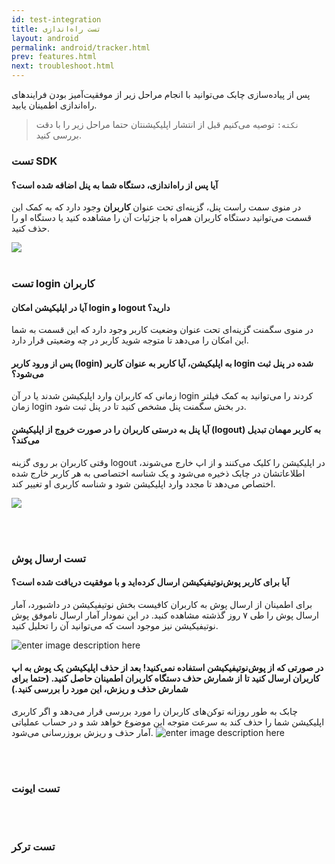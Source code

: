 ```yaml
---
id: test-integration
title: تست راه‌اندازی
layout: android
permalink: android/tracker.html
prev: features.html
next: troubleshoot.html
---
```


پس از پیاده‌سازی چابک می‌توانید با انجام مراحل زیر از موفقیت‌آمیز بودن فرایندهای راه‌اندازی اطمینان یابید.

> `نکته:` توصیه می‌کنیم قبل از انتشار اپلیکیشنتان حتما مراحل زیر را با دقت بررسی کنید. 

### تست SDK

#### آیا پس از راه‌اندازی، دستگاه شما به پنل اضافه شده است؟
در منوی سمت راست پنل، گزینه‌ای تحت عنوان **کاربران** وجود دارد که به کمک این قسمت می‌توانید دستگاه کاربران همراه با جزئیات آن را مشاهده کنید یا دستگاه او را حذف کنید.

![
](http://uupload.ir/files/g9f0_user-successful.png)
<br><br>

### تست login کاربران

#### آیا در اپلیکیشن امکان login و logout دارید؟

در منوی سگمنت گزینه‌ای تحت عنوان وضعیت کاربر وجود دارد که این قسمت به شما این امکان را می‌دهد تا  متوجه شوید کاربر در چه وضعیتی  قرار دارد.

#### پس از ورود کاربر (login) به اپلیکیشن، آیا کاربر به عنوان کاربر login شده در پنل ثبت می‌شود؟
زمانی که کاربران وارد اپلیکیشن شدند یا در آن login کردند را می‌توانید به کمک فیلتر زمان login در بخش سگمنت پنل مشخص کنید تا در پنل ثبت شود.

#### آیا پنل به درستی کاربران را در صورت خروج از اپلیکیشن (logout) به کاربر مهمان تبدیل می‌کند؟
وقتی کاربران بر روی گزینه logout در اپلیکیشن را کلیک می‌کنند و از اپ خارج می‌شوند، اطلاعاتشان در چابک ذخیره می‌شود و یک شناسه اختصاصی به هر کاربر خارج شده اختصاص می‌دهد تا مجدد وارد اپلیکیشن شود و شناسه کاربری او تغییر کند.

![
](http://uupload.ir/files/q4hh_user-login.png)

<br><br>

### تست ارسال پوش

#### آیا برای کاربر پوش‌نوتیفیکیشن ارسال کرده‌اید و با موفقیت دریافت شده است؟
برای اطمینان از ارسال پوش به کاربران کافیست بخش نوتیفیکیشن در داشبورد، آمار ارسال پوش را طی ۷ روز گذشته مشاهده کنید. در این نمودار آمار ارسال ناموفق پوش نوتیفیکیشن نیز موجود است که می‌توانید آن را تحلیل کنید.



![enter image description here](http://uupload.ir/files/6go0_push-successful.png)
<br>
#### در صورتی که از پوش‌نوتیفیکیشن استفاده نمی‌کنید! بعد از حذف اپلیکیشن یک پوش به اپ کاربران ارسال کنید تا از شمارش حذف دستگاه کاربران اطمینان حاصل کنید. (حتما برای شمارش حذف و ریزش، این مورد را بررسی کنید.)
چابک به طور روزانه توکن‌های کاربران را مورد بررسی قرار می‌دهد و اگر کاربری اپلیکیشن شما را حذف کند به سرعت متوجه این موضوع خواهد شد و در حساب عملیاتی آمار حذف و ریزش بروزرسانی می‌شود.
![enter image description here](http://uupload.ir/files/xfv_user-uninstalls.png)

<br><br>

### تست ایونت

<br><br>

### تست ترکر
